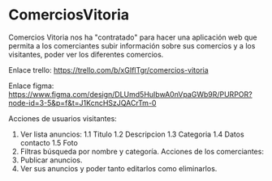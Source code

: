 # ComerciosVitoria
Comercios Vitoria nos ha "contratado" para hacer una aplicación web que permita a los comerciantes subir información sobre sus comercios y a los visitantes, poder ver los diferentes comercios.

Enlace trello:
https://trello.com/b/xGIflTgr/comercios-vitoria

Enlace figma:
https://www.figma.com/design/DLUmd5HuIbwA0nVpaGWb9R/PURPOR?node-id=3-5&p=f&t=J1KcncHSzJQACrTm-0

Acciones de usuarios visitantes:
1. Ver lista anuncios:
  1.1 Titulo
  1.2 Descripcion
  1.3 Categoria
  1.4 Datos contacto
  1.5 Foto
2. Filtras búsqueda por nombre y categoría.
Acciones de los comerciantes:
1. Publicar anuncios.
2. Ver sus anuncios y poder tanto editarlos como eliminarlos.
